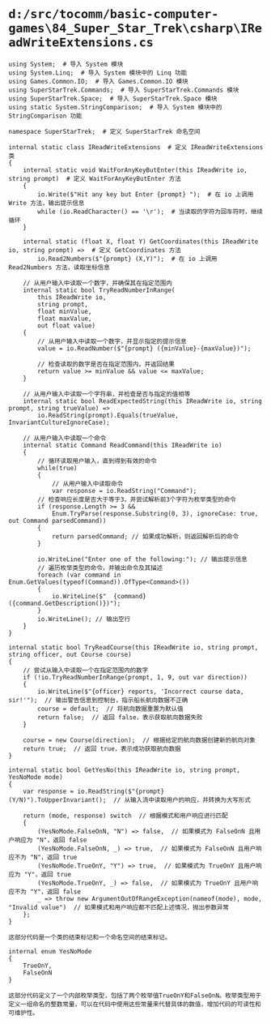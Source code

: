# `d:/src/tocomm/basic-computer-games\84_Super_Star_Trek\csharp\IReadWriteExtensions.cs`

```
using System;  # 导入 System 模块
using System.Linq;  # 导入 System 模块中的 Linq 功能
using Games.Common.IO;  # 导入 Games.Common.IO 模块
using SuperStarTrek.Commands;  # 导入 SuperStarTrek.Commands 模块
using SuperStarTrek.Space;  # 导入 SuperStarTrek.Space 模块
using static System.StringComparison;  # 导入 System 模块中的 StringComparison 功能

namespace SuperStarTrek;  # 定义 SuperStarTrek 命名空间

internal static class IReadWriteExtensions  # 定义 IReadWriteExtensions 类
{
    internal static void WaitForAnyKeyButEnter(this IReadWrite io, string prompt)  # 定义 WaitForAnyKeyButEnter 方法
    {
        io.Write($"Hit any key but Enter {prompt} ");  # 在 io 上调用 Write 方法，输出提示信息
        while (io.ReadCharacter() == '\r');  # 当读取的字符为回车符时，继续循环
    }

    internal static (float X, float Y) GetCoordinates(this IReadWrite io, string prompt) =>  # 定义 GetCoordinates 方法
        io.Read2Numbers($"{prompt} (X,Y)");  # 在 io 上调用 Read2Numbers 方法，读取坐标信息
```
        // 从用户输入中读取一个数字，并确保其在指定范围内
        internal static bool TryReadNumberInRange(
            this IReadWrite io,
            string prompt,
            float minValue,
            float maxValue,
            out float value)
        {
            // 从用户输入中读取一个数字，并显示指定的提示信息
            value = io.ReadNumber($"{prompt} ({minValue}-{maxValue})");

            // 检查读取的数字是否在指定范围内，并返回结果
            return value >= minValue && value <= maxValue;
        }

        // 从用户输入中读取一个字符串，并检查是否与指定的值相等
        internal static bool ReadExpectedString(this IReadWrite io, string prompt, string trueValue) =>
            io.ReadString(prompt).Equals(trueValue, InvariantCultureIgnoreCase);

        // 从用户输入中读取一个命令
        internal static Command ReadCommand(this IReadWrite io)
        {
            // 循环读取用户输入，直到得到有效的命令
            while(true)
            {
                // 从用户输入中读取命令
                var response = io.ReadString("Command");
            // 检查响应长度是否大于等于3，并尝试解析前3个字符为枚举类型的命令
            if (response.Length >= 3 &&
                Enum.TryParse(response.Substring(0, 3), ignoreCase: true, out Command parsedCommand))
            {
                return parsedCommand; // 如果成功解析，则返回解析后的命令
            }

            io.WriteLine("Enter one of the following:"); // 输出提示信息
            // 遍历枚举类型的命令，并输出命令及其描述
            foreach (var command in Enum.GetValues(typeof(Command)).OfType<Command>())
            {
                io.WriteLine($"  {command}  ({command.GetDescription()})");
            }
            io.WriteLine(); // 输出空行
        }
    }

    internal static bool TryReadCourse(this IReadWrite io, string prompt, string officer, out Course course)
    {
        // 尝试从输入中读取一个在指定范围内的数字
        if (!io.TryReadNumberInRange(prompt, 1, 9, out var direction))
        {
            io.WriteLine($"{officer} reports, 'Incorrect course data, sir!'");  // 输出警告信息到控制台，指示船长航向数据不正确
            course = default;  // 将航向数据重置为默认值
            return false;  // 返回 false，表示获取航向数据失败
        }

        course = new Course(direction);  // 根据给定的航向数据创建新的航向对象
        return true;  // 返回 true，表示成功获取航向数据
    }

    internal static bool GetYesNo(this IReadWrite io, string prompt, YesNoMode mode)
    {
        var response = io.ReadString($"{prompt} (Y/N)").ToUpperInvariant();  // 从输入流中读取用户的响应，并转换为大写形式

        return (mode, response) switch  // 根据模式和用户响应进行匹配
        {
            (YesNoMode.FalseOnN, "N") => false,  // 如果模式为 FalseOnN 且用户响应为 "N"，返回 false
            (YesNoMode.FalseOnN, _) => true,  // 如果模式为 FalseOnN 且用户响应不为 "N"，返回 true
            (YesNoMode.TrueOnY, "Y") => true,  // 如果模式为 TrueOnY 且用户响应为 "Y"，返回 true
            (YesNoMode.TrueOnY, _) => false,  // 如果模式为 TrueOnY 且用户响应不为 "Y"，返回 false
            _ => throw new ArgumentOutOfRangeException(nameof(mode), mode, "Invalid value")  // 如果模式和用户响应都不匹配上述情况，抛出参数异常
        };
    }
```
这部分代码是一个类的结束标记和一个命名空间的结束标记。

```
    internal enum YesNoMode
    {
        TrueOnY,
        FalseOnN
    }
```
这部分代码定义了一个内部枚举类型，包括了两个枚举值TrueOnY和FalseOnN。枚举类型用于定义一组命名的整数常量，可以在代码中使用这些常量来代替具体的数值，增加代码的可读性和可维护性。
```